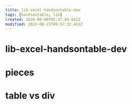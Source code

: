 ```yaml
---
title: lib-excel-handsontable-dev
tags: [handsontable, lib]
created: 2020-08-06T05:37:04.641Z
modified: 2022-08-21T09:57:32.451Z
---
```


# lib-excel-handsontable-dev

# pieces

# table vs div
